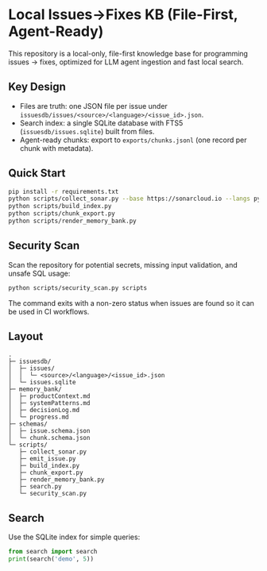 # Local Issues→Fixes KB (File-First, Agent-Ready)

This repository is a local-only, file-first knowledge base for programming issues → fixes, optimized for LLM agent ingestion and fast local search.

## Key Design
- Files are truth: one JSON file per issue under `issuesdb/issues/<source>/<language>/<issue_id>.json`.
- Search index: a single SQLite database with FTS5 (`issuesdb/issues.sqlite`) built from files.
- Agent-ready chunks: export to `exports/chunks.jsonl` (one record per chunk with metadata).

## Quick Start
```bash
pip install -r requirements.txt
python scripts/collect_sonar.py --base https://sonarcloud.io --langs py --limit 200
python scripts/build_index.py
python scripts/chunk_export.py
python scripts/render_memory_bank.py
```

## Security Scan

Scan the repository for potential secrets, missing input validation, and unsafe SQL usage:

```bash
python scripts/security_scan.py scripts
```

The command exits with a non-zero status when issues are found so it can be used in CI workflows.

## Layout
```
.
├─ issuesdb/
│  ├─ issues/
│  │  └─ <source>/<language>/<issue_id>.json
│  └─ issues.sqlite
├─ memory_bank/
│  ├─ productContext.md
│  ├─ systemPatterns.md
│  ├─ decisionLog.md
│  └─ progress.md
├─ schemas/
│  ├─ issue.schema.json
│  └─ chunk.schema.json
└─ scripts/
   ├─ collect_sonar.py
   ├─ emit_issue.py
   ├─ build_index.py
   ├─ chunk_export.py
   ├─ render_memory_bank.py
   ├─ search.py
   └─ security_scan.py
```

## Search

Use the SQLite index for simple queries:

```python
from search import search
print(search('demo', 5))
```
